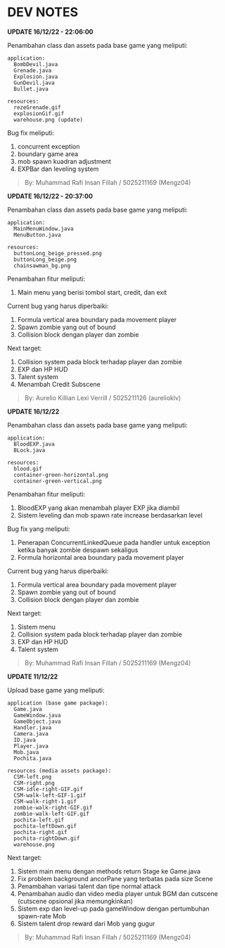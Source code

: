 # DEV NOTES  
**UPDATE 16/12/22 - 22:06:00**

Penambahan class dan assets pada base game yang meliputi:
```
application:
  BombDevil.java
  Grenade.java
  Explosion.java
  GunDevil.java
  Bullet.java
  
resources:
  rezeGrenade.gif
  explosionGif.gif
  warehouse.png (update)
```
Bug fix meliputi:
  1. concurrent exception
  2. boundary game area
  3. mob spawn kuadran adjustment
  4. EXPBar dan leveling system

>By: Muhammad Rafi Insan Fillah / 5025211169 (Mengz04)

**UPDATE 16/12/22 - 20:37:00**

Penambahan class dan assets pada base game yang meliputi:
```
application:
  MainMenuWindow.java  
  MenuButton.java
  
resources:
  buttonLong_beige_pressed.png  
  buttonLong_beige.png
  chainsawman_bg.png
```
Penambahan fitur meliputi:
  1. Main menu yang berisi tombol start, credit, dan exit  

Current bug yang harus diperbaiki:
  1. Formula vertical area boundary pada movement player
  2. Spawn zombie yang out of bound
  3. Collision block dengan player dan zombie

Next target:
  1. Collision system pada block terhadap player dan zombie  
  2. EXP dan HP HUD  
  3. Talent system  
  4. Menambah Credit Subscene
  
>By: Aurelio Killian Lexi Verrill / 5025211126 (aurelioklv)

**UPDATE 16/12/22**

Penambahan class dan assets pada base game yang meliputi:
```
application:
  BloodEXP.java
  BLock.java
  
resources:
  blood.gif
  container-green-horizontal.png
  container-green-vertical.png
```
Penambahan fitur meliputi:
  1. BloodEXP yang akan menambah player EXP jika diambil
  2. Sistem leveling dan mob spawn rate increase berdasarkan level

Bug fix yang meliputi:
  1. Penerapan ConcurrentLinkedQueue pada handler untuk exception ketika banyak zombie despawn sekaligus
  2. Formula horizontal area boundary pada movement player

Current bug yang harus diperbaiki:
  1. Formula vertical area boundary pada movement player
  2. Spawn zombie yang out of bound
  3. Collision block dengan player dan zombie

Next target:
  1. Sistem menu
  2. Collision system pada block terhadap player dan zombie
  3. EXP dan HP HUD
  4. Talent system
  
>By: Muhammad Rafi Insan Fillah / 5025211169 (Mengz04)

**UPDATE 11/12/22**

Upload base game yang meliputi:
```
application (base game package):
  Game.java
  GameWindow.java
  GameObject.java
  Handler.java
  Camera.java
  ID.java
  Player.java
  Mob.java
  Pochita.java
  
resources (media assets package):
  CSM-left.png
  CSM-right.png
  CSM-idle-right-GIF.gif
  CSM-walk-left-GIF-1.gif
  CSM-walk-right-1.gif
  zombie-walk-right-GIF.gif
  zombie-walk-left-GIF.gif
  pochita-left.gif
  pochita-leftDown.gif
  pochita-right.gif
  pochita-rightDown.gif
  warehouse.png
```
Next target:
  1. Sistem main menu dengan methods return Stage ke Game.java
  2. Fix problem background ancorPane yang terbatas pada size Scene
  3. Penambahan variasi talent dan tipe normal attack
  4. Penambahan audio dan video media player untuk BGM dan cutscene (cutscene opsional jika memungkinkan)
  5. Sistem exp dan level-up pada gameWindow dengan pertumbuhan spawn-rate Mob
  6. Sistem talent drop reward dari Mob yang gugur
>By: Muhammad Rafi Insan Fillah / 5025211169 (Mengz04)
